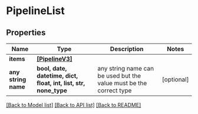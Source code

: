 # PipelineList


## Properties
Name | Type | Description | Notes
------------ | ------------- | ------------- | -------------
**items** | [**[PipelineV3]**](PipelineV3.md) |  | 
**any string name** | **bool, date, datetime, dict, float, int, list, str, none_type** | any string name can be used but the value must be the correct type | [optional]

[[Back to Model list]](../README.md#documentation-for-models) [[Back to API list]](../README.md#documentation-for-api-endpoints) [[Back to README]](../README.md)


